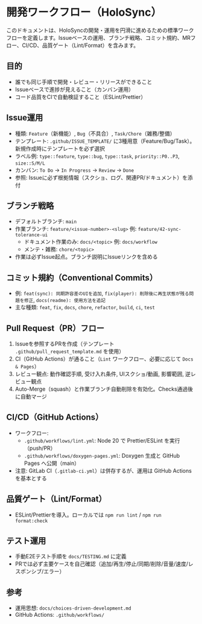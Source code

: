 # 開発ワークフロー（HoloSync）

このドキュメントは、HoloSyncの開発・運用を円滑に進めるための標準ワークフローを定義します。Issueベースの運用、ブランチ戦略、コミット規約、MRフロー、CI/CD、品質ゲート（Lint/Format）を含みます。

## 目的

- 誰でも同じ手順で開発・レビュー・リリースができること
- Issueベースで進捗が見えること（カンバン運用）
- コード品質をCIで自動検証すること（ESLint/Prettier）

## Issue運用

- 種類: `Feature`（新機能）, `Bug`（不具合）, `Task/Chore`（雑務/整備）
- テンプレート: `.github/ISSUE_TEMPLATE/` に3種用意（Feature/Bug/Task）。新規作成時にテンプレートを必ず選択
- ラベル例: `type::feature`, `type::bug`, `type::task`, `priority::P0..P3`, `size::S/M/L`
- カンバン: `To Do` → `In Progress` → `Review` → `Done`
- 参照: Issueに必ず根拠情報（スクショ、ログ、関連PR/ドキュメント）を添付

## ブランチ戦略

- デフォルトブランチ: `main`
- 作業ブランチ: `feature/<issue-number>-<slug>` 例: `feature/42-sync-tolerance-ui`
  - ドキュメント作業のみ: `docs/<topic>` 例: `docs/workflow`
  - メンテ・雑務: `chore/<topic>`
- 作業は必ずIssue起点。ブランチ説明にIssueリンクを含める

## コミット規約（Conventional Commits）

- 例: `feat(sync): 同期許容差のUIを追加`, `fix(player): 削除後に再生状態が残る問題を修正`, `docs(readme): 使用方法を追記`
- 主な種類: `feat`, `fix`, `docs`, `chore`, `refactor`, `build`, `ci`, `test`

## Pull Request（PR）フロー

1. Issueを参照するPRを作成（テンプレート `.github/pull_request_template.md` を使用）
2. CI（GitHub Actions）が通ること（`Lint` ワークフロー、必要に応じて `Docs & Pages`）
3. レビュー観点: 動作確認手順, 受け入れ条件, UIスクショ/動画, 影響範囲, 逆レビュー観点
4. Auto-Merge（squash）と作業ブランチ自動削除を有効化。Checks通過後に自動マージ

## CI/CD（GitHub Actions）

- ワークフロー:
  - `.github/workflows/lint.yml`: Node 20 で Prettier/ESLint を実行（push/PR）
  - `.github/workflows/doxygen-pages.yml`: Doxygen 生成と GitHub Pages へ公開（main）
- 注意: GitLab CI（`.gitlab-ci.yml`）は併存するが、運用は GitHub Actions を基本とする

## 品質ゲート（Lint/Format）

- ESLint/Prettierを導入。ローカルでは `npm run lint` / `npm run format:check`

## テスト運用

- 手動E2Eテスト手順を `docs/TESTING.md` に定義
- PRでは必ず主要ケースを自己確認（追加/再生/停止/同期/削除/音量/速度/レスポンシブ/エラー）

## 参考

- 運用思想: `docs/choices-driven-development.md`
- GitHub Actions: `.github/workflows/`
